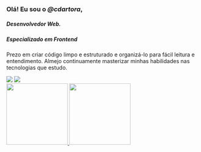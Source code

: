 ### Olá! Eu sou o _@cdartora_, 
##### Desenvolvedor Web.
##### Especializado em Frontend

Prezo em criar código limpo e estruturado e organizá-lo para fácil leitura e entendimento.
Almejo continuamente masterizar minhas habilidades nas tecnologias que estudo.

<div display="flex" justify-content="center">
  <a href = "mailto:carlosdalsoler@gmail.com"><img src="https://img.shields.io/badge/-Gmail-%23333?style=for-the-badge&logo=gmail&logoColor=white" target="_blank"></a>
  <a href="https://www.linkedin.com/in/carlosdalsoler/" target="_blank"><img src="https://img.shields.io/badge/-LinkedIn-%230077B5?style=for-the-badge&logo=linkedin&logoColor=white" target="_blank"></a> 
</div>
<div>
  <a href="https://github.com/cdartora">
  <img height="160em" src="https://github-readme-stats.vercel.app/api?username=cdartora&show_icons=true&theme=dark&include_all_commits=true&count_private=true"/>
  <img height="160em" src="https://github-readme-stats.vercel.app/api/top-langs/?username=cdartora&layout=compact&langs_count=7&theme=dark"/>
</div>

